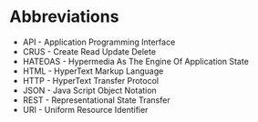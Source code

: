 # Abbreviations

* API - Application Programming Interface
* CRUS - Create Read Update Delete
* HATEOAS - Hypermedia As The Engine Of Application State
* HTML - HyperText Markup Language
* HTTP - HyperText Transfer Protocol
* JSON - Java Script Object Notation
* REST - Representational State Transfer
* URI - Uniform Resource Identifier
